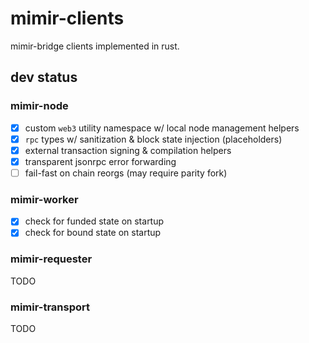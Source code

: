 # mimir-clients

mimir-bridge clients implemented in rust.

## dev status

### mimir-node

- [x] custom `web3` utility namespace w/ local node management helpers
- [x] `rpc` types w/ sanitization & block state injection (placeholders)
- [x] external transaction signing & compilation helpers
- [x] transparent jsonrpc error forwarding
- [ ] fail-fast on chain reorgs (may require parity fork)

### mimir-worker
 
- [x] check for funded state on startup
- [x] check for bound state on startup

### mimir-requester

TODO

### mimir-transport

TODO

